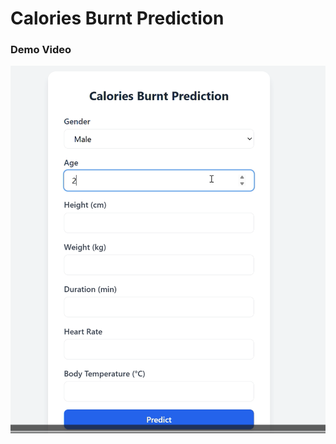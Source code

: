 ﻿# Calories Burnt Prediction


### Demo Video

[![Watch the demo video](image.png)](https://www.youtube.com/watch?v=QAq_tdfb9Dw)
